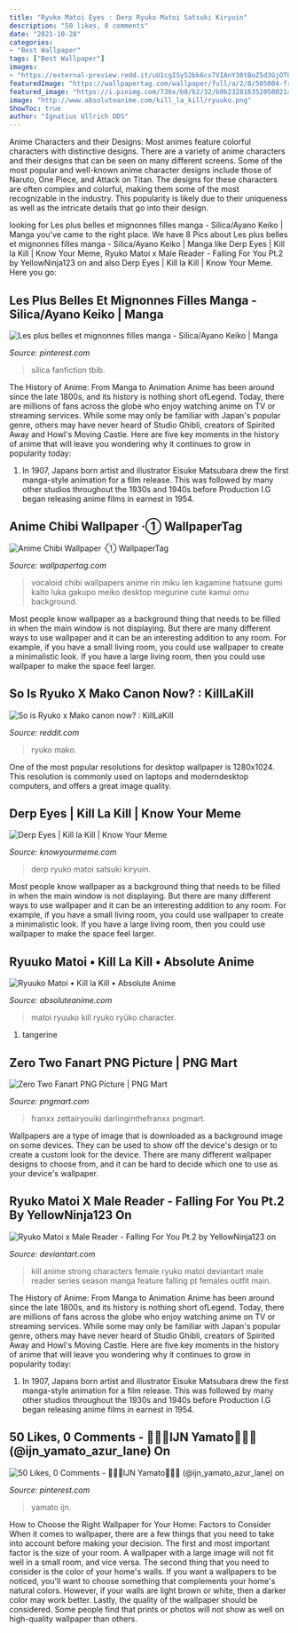 ```yaml
---
title: "Ryuko Matoi Eyes : Derp Ryuko Matoi Satsuki Kiryuin"
description: "50 likes, 0 comments"
date: "2021-10-28"
categories:
- "Best Wallpaper"
tags: ["Best Wallpaper"]
images:
- "https://external-preview.redd.it/uU1cgISy52bk6cx7VIAnY30tBoZ5d3GjOTUNgtbINgI.jpg?auto=webp&amp;s=b100645ec62a0105c0ed2384cfd93abb02295f40"
featuredImage: "https://wallpapertag.com/wallpaper/full/a/2/8/505004-free-anime-chibi-wallpaper-1920x1080-smartphone.jpg"
featured_image: "https://i.pinimg.com/736x/b0/b2/32/b0b232816352050021a100e6039512ce--portrait-sword-art-online.jpg"
image: "http://www.absoluteanime.com/kill_la_kill/ryuuko.png"
ShowToc: true
author: "Ignatius Ullrich DDS"
---
```



Anime Characters and their Designs: Most animes feature colorful characters with distinctive designs.
There are a variety of anime characters and their designs that can be seen on many different screens. Some of the most popular and well-known anime character designs include those of Naruto, One Piece, and Attack on Titan. The designs for these characters are often complex and colorful, making them some of the most recognizable in the industry. This popularity is likely due to their uniqueness as well as the intricate details that go into their design.

	

		
looking for Les plus belles et mignonnes filles manga - Silica/Ayano Keiko | Manga you've came to the right place. We have 8 Pics about Les plus belles et mignonnes filles manga - Silica/Ayano Keiko | Manga like Derp Eyes | Kill la Kill | Know Your Meme, Ryuko Matoi x Male Reader - Falling For You Pt.2 by YellowNinja123 on and also Derp Eyes | Kill la Kill | Know Your Meme. Here you go:
		
    
## Les Plus Belles Et Mignonnes Filles Manga - Silica/Ayano Keiko | Manga

<img loading=lazy src="https://i.pinimg.com/736x/b0/b2/32/b0b232816352050021a100e6039512ce--portrait-sword-art-online.jpg" onerror="this.onerror=null;this.src='https://tse2.mm.bing.net/th?id=OIP.wkp2ILQJNi5UkVzLouI9cAHaI7&amp;pid=15.1';" alt="Les plus belles et mignonnes filles manga - Silica/Ayano Keiko | Manga">

_Source: pinterest.com_

>silica fanfiction tbib. 

	

The History of Anime: From Manga to Animation
Anime has been around since the late 1800s, and its history is nothing short ofLegend. Today, there are millions of fans across the globe who enjoy watching anime on TV or streaming services. While some may only be familiar with Japan's popular genre, others may have never heard of Studio Ghibli, creators of Spirited Away and Howl's Moving Castle. Here are five key moments in the history of anime that will leave you wondering why it continues to grow in popularity today:
1) In 1907, Japans born artist and illustrator Eisuke Matsubara drew the first manga-style animation for a film release. This was followed by many other studios throughout the 1930s and 1940s before Production I.G began releasing anime films in earnest in 1954.

    
## Anime Chibi Wallpaper ·① WallpaperTag

<img loading=lazy src="https://wallpapertag.com/wallpaper/full/a/2/8/505004-free-anime-chibi-wallpaper-1920x1080-smartphone.jpg" onerror="this.onerror=null;this.src='https://tse4.mm.bing.net/th?id=OIP.83c6KmZTG7LNK9tgqsFgfwHaEK&amp;pid=15.1';" alt="Anime Chibi Wallpaper ·① WallpaperTag">

_Source: wallpapertag.com_

>vocaloid chibi wallpapers anime rin miku len kagamine hatsune gumi kaito luka gakupo meiko desktop megurine cute kamui omu background. 

	

Most people know wallpaper as a background thing that needs to be filled in when the main window is not displaying. But there are many different ways to use wallpaper and it can be an interesting addition to any room. For example, if you have a small living room, you could use wallpaper to create a minimalistic look. If you have a large living room, then you could use wallpaper to make the space feel larger.

    
## So Is Ryuko X Mako Canon Now? : KillLaKill

<img loading=lazy src="https://external-preview.redd.it/uU1cgISy52bk6cx7VIAnY30tBoZ5d3GjOTUNgtbINgI.jpg?auto=webp&amp;s=b100645ec62a0105c0ed2384cfd93abb02295f40" onerror="this.onerror=null;this.src='https://tse1.mm.bing.net/th?id=OIP.2WnIueizfop9pYjZqybdwAHaEo&amp;pid=15.1';" alt="So is Ryuko x Mako canon now? : KillLaKill">

_Source: reddit.com_

>ryuko mako. 

	

One of the most popular resolutions for desktop wallpaper is 1280x1024. This resolution is commonly used on laptops and moderndesktop computers, and offers a great image quality.

    
## Derp Eyes | Kill La Kill | Know Your Meme

<img loading=lazy src="https://i.kym-cdn.com/photos/images/original/000/709/240/9df.jpg" onerror="this.onerror=null;this.src='https://tse3.mm.bing.net/th?id=OIP.ZV32JOxwtK8qTyadk-tvGAHaEL&amp;pid=15.1';" alt="Derp Eyes | Kill la Kill | Know Your Meme">

_Source: knowyourmeme.com_

>derp ryuko matoi satsuki kiryuin. 

	

Most people know wallpaper as a background thing that needs to be filled in when the main window is not displaying. But there are many different ways to use wallpaper and it can be an interesting addition to any room. For example, if you have a small living room, you could use wallpaper to create a minimalistic look. If you have a large living room, then you could use wallpaper to make the space feel larger.

    
## Ryuuko Matoi • Kill La Kill • Absolute Anime

<img loading=lazy src="http://www.absoluteanime.com/kill_la_kill/ryuuko.png" onerror="this.onerror=null;this.src='https://tse2.mm.bing.net/th?id=OIP.sgYDDBQ5GRx4Hgvclm7szwHaML&amp;pid=15.1';" alt="Ryuuko Matoi • Kill la Kill • Absolute Anime">

_Source: absoluteanime.com_

>matoi ryuuko kill ryuko ryūko character. 

	

1. tangerine 

    
## Zero Two Fanart PNG Picture | PNG Mart

<img loading=lazy src="https://www.pngmart.com/files/13/Zero-Two-Fanart-PNG-Picture.png" onerror="this.onerror=null;this.src='https://tse4.mm.bing.net/th?id=OIP.wPE5ot7uBlsYKTaww17I_gHaLz&amp;pid=15.1';" alt="Zero Two Fanart PNG Picture | PNG Mart">

_Source: pngmart.com_

>franxx zettairyouiki darlinginthefranxx pngmart. 

	

Wallpapers are a type of image that is downloaded as a background image on some devices. They can be used to show off the device's design or to create a custom look for the device. There are many different wallpaper designs to choose from, and it can be hard to decide which one to use as your device's wallpaper.

    
## Ryuko Matoi X Male Reader - Falling For You Pt.2 By YellowNinja123 On

<img loading=lazy src="https://pre00.deviantart.net/1ae9/th/pre/f/2015/257/9/6/ryuko_matoi_x_male_reader___falling_for_you_pt_2_by_yellowninja123-d99jvgt.jpg" onerror="this.onerror=null;this.src='https://tse3.mm.bing.net/th?id=OIP.qS2fsxTnJv4xQqj0tyQNHQHaEK&amp;pid=15.1';" alt="Ryuko Matoi x Male Reader - Falling For You Pt.2 by YellowNinja123 on">

_Source: deviantart.com_

>kill anime strong characters female ryuko matoi deviantart male reader series season manga feature falling pt females outfit main. 

	

The History of Anime: From Manga to Animation
Anime has been around since the late 1800s, and its history is nothing short ofLegend. Today, there are millions of fans across the globe who enjoy watching anime on TV or streaming services. While some may only be familiar with Japan's popular genre, others may have never heard of Studio Ghibli, creators of Spirited Away and Howl's Moving Castle. Here are five key moments in the history of anime that will leave you wondering why it continues to grow in popularity today:
1) In 1907, Japans born artist and illustrator Eisuke Matsubara drew the first manga-style animation for a film release. This was followed by many other studios throughout the 1930s and 1940s before Production I.G began releasing anime films in earnest in 1954.

    
## 50 Likes, 0 Comments - 🌸🇯🇵IJN Yamato🌸🇯🇵 (@ijn_yamato_azur_lane) On

<img loading=lazy src="https://i.pinimg.com/originals/86/99/bc/8699bce938d4fe90e9a0c1226bd87096.jpg" onerror="this.onerror=null;this.src='https://tse2.mm.bing.net/th?id=OIP.mBfE7RKGY4QQaluNe-6RpAAAAA&amp;pid=15.1';" alt="50 Likes, 0 Comments - 🌸🇯🇵IJN Yamato🌸🇯🇵 (@ijn_yamato_azur_lane) on">

_Source: pinterest.com_

>yamato ijn. 

	

How to Choose the Right Wallpaper for Your Home: Factors to Consider
When it comes to wallpaper, there are a few things that you need to take into account before making your decision. The first and most important factor is the size of your room. A wallpaper with a large image will not fit well in a small room, and vice versa. 
The second thing that you need to consider is the color of your home's walls. If you want a wallpapers to be noticed, you'll want to choose something that complements your home's natural colors. However, if your walls are light brown or white, then a darker color may work better. 
Lastly, the quality of the wallpaper should be considered. Some people find that prints or photos will not show as well on high-quality wallpaper than others.

